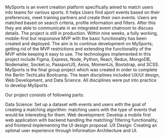 MySports is an event creation platform specifically aimed to match users into teams for various sports. It helps Users find sport events based on their preferences, meet training partners and create their own events.
Users are matched based on search criteria, profile information and filters. After this they are able to communicate in an integrated event chatroom to discuss details. 
The project is still in production. Within nine weeks, a fully working, mobile-first but responsive MVP with the basic functionality has been created and deployed. The aim is to continue development on MySports; getting rid of the MVP restrictions and extending the functionality of the MVP while keeping it easy to use.
The technologies implemented in this project include Figma, Express, Node, Python, React, Redux, MongoDB, Nodemailer, Socket.io, PassportJS, Axios, MomentJs, Bootstrap, and SCSS.
MySports is the final group project which was created in order to complete the Berlin TechLabs Bootcamp. The team disciplines included UX/UI design, Web Development, and Data Science. All disciplines were put into practice to develop MySports.

Our project consists of following parts:

Data Science: Set up a dataset with events and users with the goal of creating a matching algorithm: matching users with the type of events that would be interesting for them.
Web development: Develop a mobile first web application with backend handling the matching/ filtering functionality, and frontend implementing the UI design proposal.
UX Design: Creating an optimal user experience through Information Architecture and UI.
